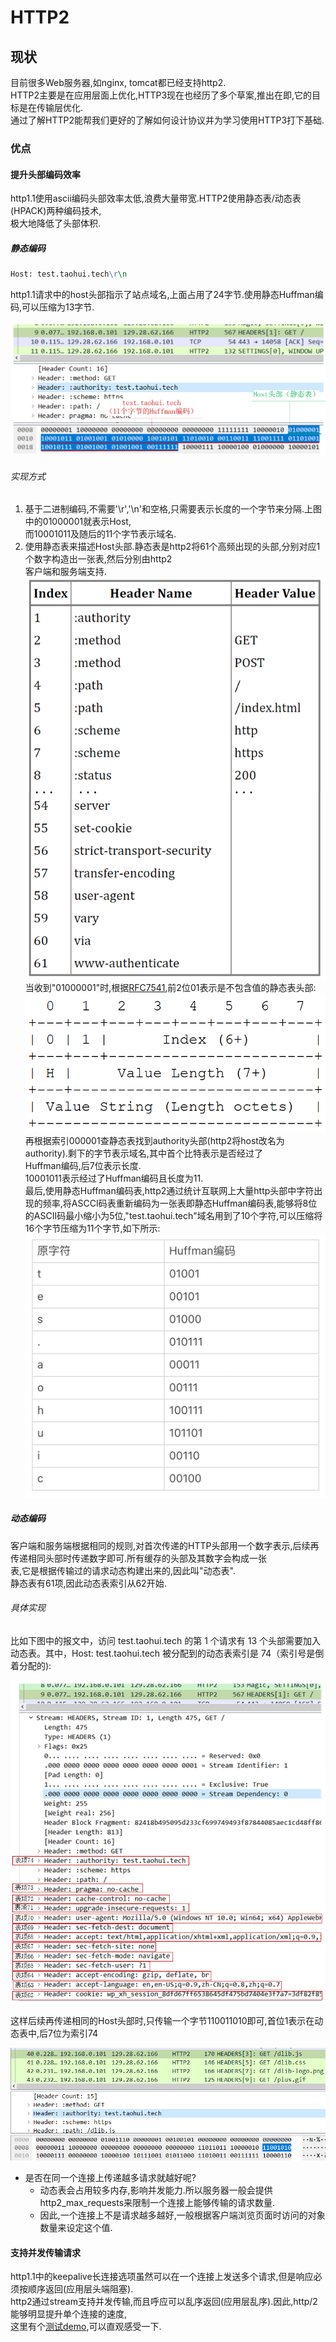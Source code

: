 # HTTP2

## 现状

目前很多Web服务器,如nginx, tomcat都已经支持http2.  
HTTP2主要是在应用层面上优化,HTTP3现在也经历了多个草案,推出在即,它的目标是在传输层优化.  
通过了解HTTP2能帮我们更好的了解如何设计协议并为学习使用HTTP3打下基础.

### 优点

#### 提升头部编码效率

http1.1使用ascii编码头部效率太低,浪费大量带宽.HTTP2使用静态表/动态表(HPACK)两种编码技术,  
极大地降低了头部体积.  

##### 静态编码

```http1.1
Host: test.taohui.tech\r\n
```

http1.1请求中的host头部指示了站点域名,上面占用了24字节.使用静态Huffman编码,可以压缩为13字节.

![http2 host header](./http2_host_header.png)

###### 实现方式

1. 基于二进制编码,不需要'\r','\n'和空格,只需要表示长度的一个字节来分隔.上图中的01000001就表示Host,  
而10001011及随后的11个字节表示域名.
2. 使用静态表来描述Host头部.静态表是http2将61个高频出现的头部,分别对应1个数字构造出一张表,然后分别由http2  
客户端和服务端支持.    
![http2 静态表](./http2_static_table.png)  
当收到"01000001"时,根据[RFC7541](https://datatracker.ietf.org/doc/html/rfc7541),前2位01表示是不包含值的静态表头部:  
![hpack头部](./hpack_rfc.png)  
再根据索引000001查静态表找到authority头部(http2将host改名为authority).剩下的字节表示域名,其中首个比特表示是否经过了  
Huffman编码,后7位表示长度.  
10001011表示经过了Huffman编码且长度为11.  
最后,使用静态Huffman编码表,http2通过统计互联网上大量http头部中字符出现的频率,将ASCCI码表重新编码为一张表即静态Huffman编码表,能够将8位的ASCII码最小缩小为5位,"test.taohui.tech"域名用到了10个字符,可以压缩将16个字节压缩为11个字节,如下所示:  
![静态Huffman编码](./static_huffman.jpg)  

##### 动态编码

客户端和服务端根据相同的规则,对首次传递的HTTP头部用一个数字表示,后续再传递相同头部时传递数字即可.所有缓存的头部及其数字会构成一张  
表,它是根据传输过的请求动态构建出来的,因此叫"动态表".  
静态表有61项,因此动态表索引从62开始.

###### 具体实现

比如下图中的报文中，访问 test.taohui.tech 的第 1 个请求有 13 个头部需要加入动态表。其中，Host: test.taohui.tech 被分配到的动态表索引是 74（索引号是倒着分配的):  

![动态表报文](./dynamic_table.png)  

这样后续再传递相同的Host头部时,只传输一个字节110011010即可,首位1表示在动态表中,后7位为索引74  

![dynamic_again](./dynamic_again.png)

+ 是否在同一个连接上传递越多请求就越好呢?
    + 动态表会占用较多内存,影响并发能力.所以服务器一般会提供http2_max_requests来限制一个连接上能够传输的请求数量.
    + 因此,一个连接上不是请求越多越好,一般根据客户端浏览页面时访问的对象数量来设定这个值.

#### 支持并发传输请求

http1.1中的keepalive长连接选项虽然可以在一个连接上发送多个请求,但是响应必须按顺序返回(应用层头端阻塞).  
http2通过stream支持并发传输,而且呼应可以乱序返回(应用层乱序).因此,http/2能够明显提升单个连接的速度,  
这里有个[测试demo](https://http2.akamai.com/demo),可以直观感受一下.  




